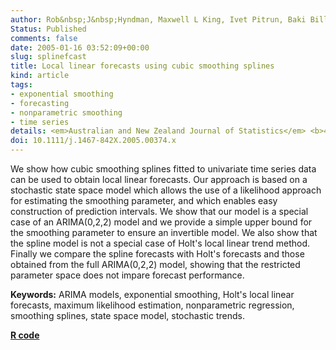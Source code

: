 ```yaml
---
author: Rob&nbsp;J&nbsp;Hyndman, Maxwell L King, Ivet Pitrun, Baki Billah
Status: Published
comments: false
date: 2005-01-16 03:52:09+00:00
slug: splinefcast
title: Local linear forecasts using cubic smoothing splines
kind: article
tags:
- exponential smoothing
- forecasting
- nonparametric smoothing
- time series
details: <em>Australian and New Zealand Journal of Statistics</em> <b>47</b>(1), 87-99
doi: 10.1111/j.1467-842X.2005.00374.x
---
```


We show how cubic smoothing splines fitted to univariate time series data can be used to obtain local linear forecasts. Our approach is based on a stochastic state space model which allows the use of a likelihood approach for estimating the smoothing parameter, and which enables easy construction of prediction intervals. We show that our model is a special case of an ARIMA(0,2,2) model and we provide a simple upper bound for the smoothing parameter to ensure an invertible model. We also show that the spline model is not a special case of Holt's local linear trend method. Finally we compare the spline forecasts with Holt's forecasts and those obtained from the full ARIMA(0,2,2) model, showing that the restricted parameter space does not impare forecast performance.

**Keywords:** ARIMA models, exponential smoothing, Holt's local linear forecasts, maximum likelihood estimation, nonparametric regression, smoothing splines, state space model, stochastic trends.

**[R code](http://pkg.robjhyndman.com/forecast/)**
